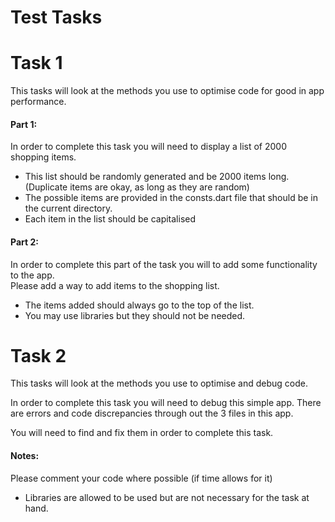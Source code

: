 # Test Tasks

# Task 1
This tasks will look at the methods you use to
optimise code for good in app performance.

#### Part 1:
In order to complete this task you will need to
display a list of 2000 shopping items.
- This list should be randomly generated and be 2000
items long. (Duplicate items are okay, as long as they are random)
- The possible items are provided in the consts.dart file that should be in the current directory.
- Each item in the list should be capitalised

#### Part 2:
In order to complete this part of the task you will
to add some functionality to the app.    
Please add a way to add items to the shopping list.
- The items added should always go to the top of the list.
- You may use libraries but they should not be needed.


# Task 2
This tasks will look at the methods you use to optimise and debug code.

In order to complete this task you will need to debug this simple app. There are errors and code discrepancies through out the 3 files in this app.

You will need to find and fix them in order to complete this task.



#### Notes:
Please comment your code where possible (if time allows for it)
- Libraries are allowed to be used but are not necessary for the task at hand.

